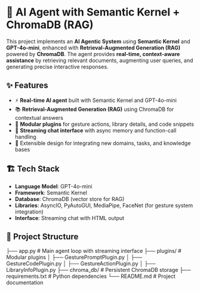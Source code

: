 # 🤖 AI Agent with Semantic Kernel + ChromaDB (RAG)

This project implements an **AI Agentic System** using **Semantic Kernel** and **GPT-4o-mini**, enhanced with **Retrieval-Augmented Generation (RAG)** powered by **ChromaDB**. The agent provides **real-time, context-aware assistance** by retrieving relevant documents, augmenting user queries, and generating precise interactive responses.  

## ✨ Features
- ⚡ **Real-time AI agent** built with Semantic Kernel and GPT-4o-mini  
- 📚 **Retrieval-Augmented Generation (RAG)** using ChromaDB for contextual answers  
- 🧩 **Modular plugins** for gesture actions, library details, and code snippets  
- 💬 **Streaming chat interface** with async memory and function-call handling  
- 🔧 Extensible design for integrating new domains, tasks, and knowledge bases  

## 🏗️ Tech Stack
- **Language Model**: GPT-4o-mini  
- **Framework**: Semantic Kernel  
- **Database**: ChromaDB (vector store for RAG)  
- **Libraries**: AsyncIO, PyAutoGUI, MediaPipe, FaceNet (for gesture system integration)  
- **Interface**: Streaming chat with HTML output  

## 📂 Project Structure
├── app.py # Main agent loop with streaming interface
├── plugins/ # Modular plugins
│ ├── GesturePromptPlugin.py
│ ├── GestureCodePlugin.py
│ ├── GestureActionPlugin.py
│ ├── LibraryInfoPlugin.py
├── chroma_db/ # Persistent ChromaDB storage
├── requirements.txt # Python dependencies
└── README.md # Project documentation
